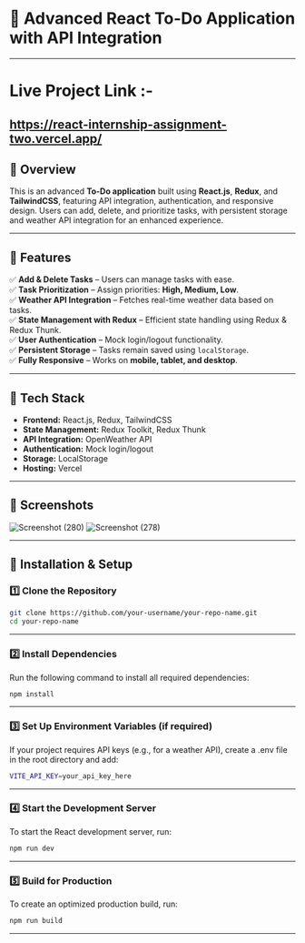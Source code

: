 # 🚀 Advanced React To-Do Application with API Integration  
---
# Live Project Link :-
https://react-internship-assignment-two.vercel.app/
---

## 🌟 Overview  
This is an advanced **To-Do application** built using **React.js**, **Redux**, and **TailwindCSS**, featuring API integration, authentication, and responsive design. Users can add, delete, and prioritize tasks, with persistent storage and weather API integration for an enhanced experience.  

---

## 🎯 Features  
✅ **Add & Delete Tasks** – Users can manage tasks with ease.  
✅ **Task Prioritization** – Assign priorities: **High, Medium, Low**.  
✅ **Weather API Integration** – Fetches real-time weather data based on tasks.  
✅ **State Management with Redux** – Efficient state handling using Redux & Redux Thunk.  
✅ **User Authentication** – Mock login/logout functionality.  
✅ **Persistent Storage** – Tasks remain saved using `localStorage`.  
✅ **Fully Responsive** – Works on **mobile, tablet, and desktop**.  

---

## 🔧 Tech Stack  
- **Frontend:** React.js, Redux, TailwindCSS  
- **State Management:** Redux Toolkit, Redux Thunk  
- **API Integration:** OpenWeather API  
- **Authentication:** Mock login/logout  
- **Storage:** LocalStorage  
- **Hosting:** Vercel  

---

## 📸 Screenshots  
![Screenshot (280)](https://github.com/user-attachments/assets/88a3d002-5c0c-4d8f-96e8-f80e1b694040)
![Screenshot (278)](https://github.com/user-attachments/assets/53fba867-85c7-4a7b-8f86-6c165423909b)

---

## 🚀 Installation & Setup  

### 1️⃣ Clone the Repository  
```sh
git clone https://github.com/your-username/your-repo-name.git
cd your-repo-name
```
---

### 2️⃣ Install Dependencies
Run the following command to install all required dependencies:
```sh
npm install
```

---
### 3️⃣ Set Up Environment Variables (if required)
If your project requires API keys (e.g., for a weather API), create a .env file in the root directory and add:
```sh
VITE_API_KEY=your_api_key_here
```

---
### 4️⃣ Start the Development Server
To start the React development server, run:
```sh
npm run dev
```

---

### 5️⃣ Build for Production
To create an optimized production build, run:
```sh
npm run build
```

---

